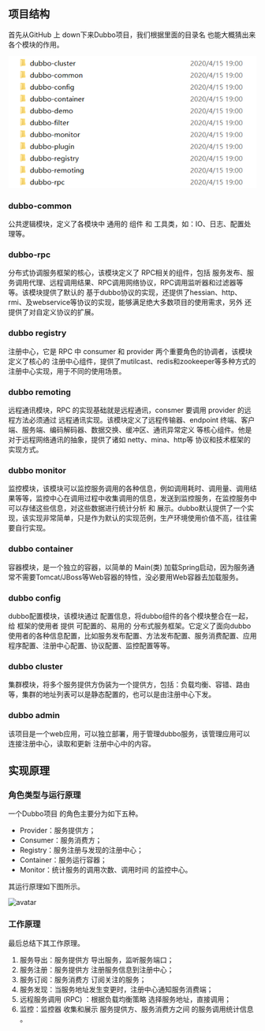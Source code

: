 ## 项目结构
首先从GitHub 上 down下来Dubbo项目，我们根据里面的目录名 也能大概猜出来各个模块的作用。

![avatar](/images/Dubbo/dubbo项目结构.png)

### dubbo-­common
公共逻辑模块，定义了各模块中 通用的 组件 和 工具类，如：IO、日志、配置处理等。

### dubbo-rpc
分布式协调服务框架的核心，该模块定义了 RPC相关的组件，包括 服务发布、服务调用代理、远程调用结果、RPC调用网络协议，RPC调用监听器和过滤器等等。该模块提供了默认的 基于dubbo协议的实现，还提供了hessian、http、rmi、及webservice等协议的实现，能够满足绝大多数项目的使用需求，另外 还提供了对自定义协议的扩展。
### dubbo­ registry
注册中心，它是 RPC 中 consumer 和 provider 两个重要角色的协调者，该模块定义了核心的 注册中心组件，提供了mutilcast、redis和zookeeper等多种方式的注册中心实现，用于不同的使用场景。
### dubbo­ remoting
远程通讯模块，RPC 的实现基础就是远程通讯，consmer 要调用 provider 的远程方法必须通过 远程通讯实现。该模块定义了远程传输器、endpoint 终端、客户端、服务端、编码解码器、数据交换、缓冲区、通讯异常定义 等核心组件。他是对于远程网络通讯的抽象，提供了诸如 netty、mina、http等 协议和技术框架的实现方式。
### dubbo ­monitor
监控模块，该模块可以监控服务调用的各种信息，例如调用耗时、调用量、调用结果等等，监控中心在调用过程中收集调用的信息，发送到监控服务，在监控服务中可以存储这些信息，对这些数据进行统计分析 和 展示。dubbo默认提供了一个实现，该实现非常简单，只是作为默认的实现范例，生产环境使用价值不高，往往需要自行实现。
### dubbo ­container
容器模块，是一个独立的容器，以简单的 Main(类) 加载Spring启动，因为服务通常不需要Tomcat/JBoss等Web容器的特性，没必要用Web容器去加载服务。
### dubbo ­config
dubbo配置模块，该模块通过 配置信息，将dubbo组件的各个模块整合在一起，给 框架的使用者 提供 可配置的、易用的 分布式服务框架。它定义了面向dubbo使用者的各种信息配置，比如服务发布配置、方法发布配置、服务消费配置、应用程序配置、注册中心配置、协议配置、监控配置等等。
### dubbo ­cluster 
集群模块，将多个服务提供方伪装为一个提供方，包括：负载均衡、容错、路由等，集群的地址列表可以是静态配置的，也可以是由注册中心下发。
### dubbo ­admin
该项目是一个web应用，可以独立部署，用于管理dubbo服务，该管理应用可以连接注册中心，读取和更新 注册中心中的内容。

## 实现原理
### 角色类型与运行原理
一个Dubbo项目 的角色主要分为如下五种。
- Provider：服务提供方；
- Consumer：服务消费方；
- Registry：服务注册与发现的注册中心；
- Container：服务运行容器；
- Monitor：统计服务的调用次数、调用时间 的监控中心。

其运行原理如下图所示。

![avatar](/Dubbo工作原理图.png)

### 工作原理
最后总结下其工作原理。
1. 服务导出：服务提供方 导出服务，监听服务端口；
2. 服务注册：服务提供方 注册服务信息到注册中心；
3. 服务订阅：服务消费方 订阅关注的服务；
4. 服务发现：当服务地址发生变更时，注册中心通知服务消费端；
5. 远程服务调用 (RPC) ：根据负载均衡策略 选择服务地址，直接调用；
6. 监控：监控器 收集和展示 服务提供方、服务消费方之间 的服务调用统计信息 。